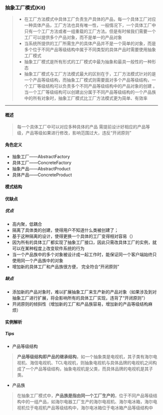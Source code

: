 ### 抽象工厂模式(Kit)
> * 在工厂方法模式中具体工厂负责生产具体的产品，每一个具体工厂对应一种具体产品，工厂方法也具有唯一性，一般情况下，一个具体工厂中只有一个工厂方法或者一组重载的工厂方法。但是有时候我们需要一个工厂可以提供多个产品对象，而不是单一的产品对象
> * 当系统所提供的工厂所需生产的具体产品并不是一个简单的对象，而是多个位于不同产品等级结构中属于不同类型的具体产品时需要使用抽象工厂模式
> * 抽象工厂模式是所有形式的工厂模式中最为抽象和最具一般性的一种形态
> * 抽象工厂模式与工厂方法模式最大的区别在于，工厂方法模式针对的是一个产品等级结构，而抽象工厂模式则需要面对多个产品等级结构，一个工厂等级结构可以负责多个不同产品等级结构中的产品对象的创建 。当一个工厂等级结构可以创建出分属于不同产品等级结构的一个产品族中的所有对象时，抽象工厂模式比工厂方法模式更为简单、有效率

------
#### 概述
> 每一个具体工厂中可以对应多种具体的产品
> 需提前设计好相应的产品等级，产品等级如果进行修改，影响范围过大，违反“开闭原则” 

#### 角色定义
* 抽象工厂——AbstractFactory
* 具体工厂——ConcreteFactory
* 抽象产品——AbstractProduct
* 具体产品——ConcreteProduct

#### 模式结构

#### 优缺点
##### 优点
* 高内聚，低耦合
* 隔离了具体类的创建，使得用户不知道什么类被创建了；
* 基于这种隔离的设计，使得更换一个具体的工厂变得相对容易（）
* 因为所有的具体工厂都实现了抽象工厂接口，因此只需改具体工厂的实例，就可以在某种程度上改变软件系统的行为
* 当一个产品族中的多个对象被设计成一起工作时，能保证同一个客户端始终只使用同一个产品族中的对象
* 增加新的具体工厂和产品族很方便， 完全符合“开闭原则”
##### 缺点
* 添加新的产品对象时，难以扩展抽象工厂来生产新的产品对象（如果涉及到对抽象工厂进行扩展，将会影响所有的具体工厂实现，违背了“开闭原则”）
* 开闭原则的倾斜性（增加新的工厂和产品族容易，增加新的产品等级结构麻烦）

#### 实例解析


##### Tips
* 产品等级结构
> __产品等级结构即产品的继承结构__，如一个抽象类是电视机，其子类有海尔电视机、海信电视机、TCL电视机，则抽象电视机与具体品牌的电视机之间构成了一个产品等级结构，抽象电视机是父类，而具体品牌的电视机是其子类。
* 产品族
> 在抽象工厂模式中，__产品族是指由同一个工厂生产的__，位于不同产品等级结构中的一组产品，如海尔电器工厂生产的海尔电视机、海尔电冰箱，海尔电视机位于电视机产品等级结构中，海尔电冰箱位于电冰箱产品等级结构中